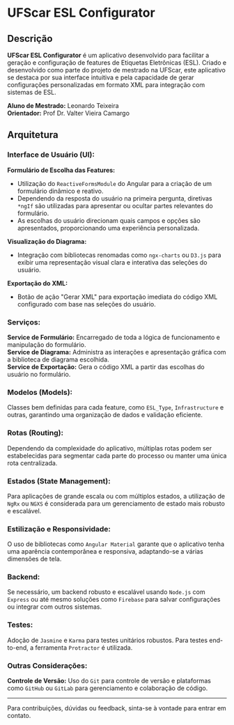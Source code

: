 # UFScar ESL Configurator

## Descrição

**UFScar ESL Configurator** é um aplicativo desenvolvido para facilitar a geração e configuração de features de Etiquetas Eletrônicas (ESL). Criado e desenvolvido como parte do projeto de mestrado na UFScar, este aplicativo se destaca por sua interface intuitiva e pela capacidade de gerar configurações personalizadas em formato XML para integração com sistemas de ESL.

**Aluno de Mestrado:** Leonardo Teixeira  
**Orientador:** Prof Dr. Valter Vieira Camargo

## Arquitetura

### Interface de Usuário (UI):

**Formulário de Escolha das Features:**
- Utilização do `ReactiveFormsModule` do Angular para a criação de um formulário dinâmico e reativo.
- Dependendo da resposta do usuário na primeira pergunta, diretivas `*ngIf` são utilizadas para apresentar ou ocultar partes relevantes do formulário.
- As escolhas do usuário direcionam quais campos e opções são apresentados, proporcionando uma experiência personalizada.

**Visualização do Diagrama:**
- Integração com bibliotecas renomadas como `ngx-charts` ou `D3.js` para exibir uma representação visual clara e interativa das seleções do usuário.

**Exportação do XML:**
- Botão de ação "Gerar XML" para exportação imediata do código XML configurado com base nas seleções do usuário.

### Serviços:

**Service de Formulário:** Encarregado de toda a lógica de funcionamento e manipulação do formulário.  
**Service de Diagrama:** Administra as interações e apresentação gráfica com a biblioteca de diagrama escolhida.  
**Service de Exportação:** Gera o código XML a partir das escolhas do usuário no formulário.

### Modelos (Models):

Classes bem definidas para cada feature, como `ESL_Type`, `Infrastructure` e outras, garantindo uma organização de dados e validação eficiente.

### Rotas (Routing):

Dependendo da complexidade do aplicativo, múltiplas rotas podem ser estabelecidas para segmentar cada parte do processo ou manter uma única rota centralizada.

### Estados (State Management):

Para aplicações de grande escala ou com múltiplos estados, a utilização de `NgRx` ou `NGXS` é considerada para um gerenciamento de estado mais robusto e escalável.

### Estilização e Responsividade:

O uso de bibliotecas como `Angular Material` garante que o aplicativo tenha uma aparência contemporânea e responsiva, adaptando-se a várias dimensões de tela.

### Backend:

Se necessário, um backend robusto e escalável usando `Node.js` com `Express` ou até mesmo soluções como `Firebase` para salvar configurações ou integrar com outros sistemas.

### Testes:

Adoção de `Jasmine` e `Karma` para testes unitários robustos. Para testes end-to-end, a ferramenta `Protractor` é utilizada.

### Outras Considerações:

**Controle de Versão:** Uso do `Git` para controle de versão e plataformas como `GitHub` ou `GitLab` para gerenciamento e colaboração de código.

---

Para contribuições, dúvidas ou feedback, sinta-se à vontade para entrar em contato.
